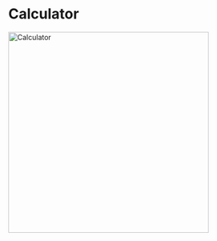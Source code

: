 # Calculator
<img src="https://i.imgur.com/gXszfUp.jpg" alt="Calculator" width="400" height="400">

